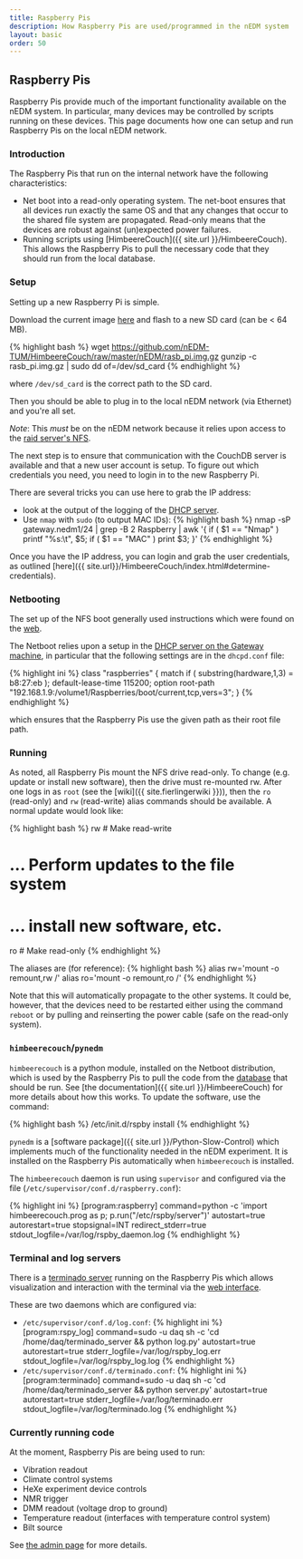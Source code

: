 ```yaml
---
title: Raspberry Pis
description: How Raspberry Pis are used/programmed in the nEDM system
layout: basic
order: 50
---
```


## Raspberry Pis

Raspberry Pis provide much of the important functionality
available on the nEDM system.  In particular, many devices may be controlled by
scripts running on these devices.  This page documents how one can setup and
run Raspberry Pis on the local nEDM network.

### Introduction

The Raspberry Pis that run on the internal network have the following
characteristics:

* Net boot into a read-only operating system.  The net-boot ensures that all
devices run exactly the same OS and that any changes that occur to the shared
file system are propagated.  Read-only means that the devices are robust
against (un)expected power failures.
* Running scripts using [HimbeereCouch]({{ site.url }}/HimbeereCouch).  This
allows the Raspberry Pis to pull the necessary code that they should run from
the local database.

### Setup

Setting up a new Raspberry Pi is simple.

Download the current image
[here](https://github.com/nEDM-TUM/HimbeereCouch/raw/master/nEDM/rasb_pi.img.gz)
and flash to a new SD card (can be < 64 MB).

{% highlight bash %}
wget https://github.com/nEDM-TUM/HimbeereCouch/raw/master/nEDM/rasb_pi.img.gz
gunzip -c rasb_pi.img.gz | sudo dd of=/dev/sd_card
{% endhighlight %}

where `/dev/sd_card` is the correct path to the SD card.

Then you should be able to plug in to the local nEDM network (via Ethernet) and
you're all set.

_Note_: This *must* be on the nEDM network because it relies upon access to the
[raid server's NFS](https://raid.nedm1:5001/).

The next step is to ensure that communication with the CouchDB server is
available and that a new user account is setup.  To figure out which
credentials you need, you need to login in to the new Raspberry Pi.

There are several tricks you can use here to grab the IP address:

* look at the output of the logging of the [DHCP server](GatewayMachine.html#dhcp-server).
* Use `nmap` with `sudo` (to output MAC IDs):
{% highlight bash %}
nmap -sP gateway.nedm1/24 | grep -B 2 Raspberry | awk '{ if ( $1 == "Nmap" ) printf "%s:\t", $5; if ( $1 == "MAC" ) print $3; }'
{% endhighlight %}

Once you have the IP address, you can login and grab the user credentials, as
outlined [here]({{ site.url}}/HimbeereCouch/index.html#determine-credentials).


### Netbooting

The set up of the NFS boot generally used instructions which were found on the
[web](http://blogs.wcode.org/2013/09/howto-netboot-a-raspberry-pi/).

The Netboot relies upon a setup in the [DHCP server on the Gateway
machine](GatewayMachine.html#dhcp-server), in particular that the following
settings are in the `dhcpd.conf` file:

{% highlight ini %}
  class "raspberries" {
    match if ( substring(hardware,1,3) = b8:27:eb );
    default-lease-time 115200;
    option root-path "192.168.1.9:/volume1/Raspberries/boot/current,tcp,vers=3";
  }
{% endhighlight %}

which ensures that the Raspberry Pis use the given path as their root file path.

### Running

As noted, all Raspberry Pis mount the NFS drive read-only.  To change (e.g.
update or install new software), then the drive must re-mounted rw.  After one
logs in as `root` (see the [wiki]({{ site.fierlingerwiki }})), then the `ro`
(read-only) and `rw` (read-write) alias commands should be available.  A normal
update would look like:

{% highlight bash %}
rw # Make read-write
# ... Perform updates to the file system
# ...    install new software, etc.
ro # Make read-only
{% endhighlight %}

The aliases are (for reference):
{% highlight bash %}
alias rw='mount -o remount,rw /'
alias ro='mount -o remount,ro /'
{% endhighlight %}

Note that this will automatically propagate to the other systems.  It could be,
however, that the devices need to be restarted either using the command
`reboot` or by pulling and reinserting the power cable (safe on the read-only
system).

### `himbeerecouch`/`pynedm`

`himbeerecouch` is a python module, installed on the Netboot
distribution, which is used by the Raspberry Pis to pull the code from the
[database](Control-DB.html) that should be run.  See [the documentation]({{ site.url }}/HimbeereCouch)
for more details about how this works.  To update the software, use the
command:

{% highlight bash %}
/etc/init.d/rspby install
{% endhighlight %}

`pynedm` is a [software package]({{ site.url }}/Python-Slow-Control) which
implements much of the functionality needed in the nEDM experiment.  It is
installed on the Raspberry Pis automatically when `himbeerecouch` is installed.

The `himbeerecouch` daemon is run using `supervisor` and configured via the
file (`/etc/supervisor/conf.d/raspberry.conf`):

{% highlight ini %}
[program:raspberry]
command=python -c 'import himbeerecouch.prog as p; p.run("/etc/rspby/server")'
autostart=true
autorestart=true
stopsignal=INT
redirect_stderr=true
stdout_logfile=/var/log/rspby_daemon.log
{% endhighlight %}

### Terminal and log servers

There is a [terminado server](https://github.com/takluyver/terminado) running
on the Raspberry Pis which allows visualization and interaction with the
terminal via the [web
interface](http://db.nedm1/page/control/nedm/raspberries).

These are two daemons which are configured via:

* `/etc/supervisor/conf.d/log.conf`:
{% highlight ini %}
[program:rspy_log]
command=sudo -u daq sh -c 'cd /home/daq/terminado_server && python log.py'
autostart=true
autorestart=true
stderr_logfile=/var/log/rspby_log.err
stdout_logfile=/var/log/rspby_log.log
{% endhighlight %}
* `/etc/supervisor/conf.d/terminado.conf`:
{% highlight ini %}
[program:terminado]
command=sudo -u daq sh -c 'cd /home/daq/terminado_server && python server.py'
autostart=true
autorestart=true
stderr_logfile=/var/log/terminado.err
stdout_logfile=/var/log/terminado.log
{% endhighlight %}

### Currently running code

At the moment, Raspberry Pis are being used to run:

* Vibration readout
* Climate control systems
* HeXe experiment device controls
* NMR trigger
* DMM readout (voltage drop to ground)
* Temperature readout (interfaces with temperature control system)
* Bilt source

See [the admin page](http://db.nedm1/page/control/nedm/raspberries) for more
details.

